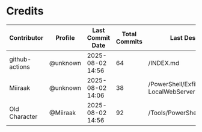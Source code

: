 # Credits

| Contributor | Profile | Last Commit Date | Total Commits | Last Description/Path |
|-------------|---------|------------------|----------------|-------------------------|
| github-actions | @unknown | 2025-08-02 14:56 | 64 | /INDEX.md |
| Miiraak | @unknown | 2025-08-02 14:06 | 38 | /PowerShell/Exfiltration/HTTP/Setup-LocalWebServer.ps1 |
| Old Character | @Miiraak | 2025-08-02 14:56 | 92 | /Tools/PowerShellTemplate.ps1 |

<!-- This file is automatically updated by workflow. Additions will appear below. -->
